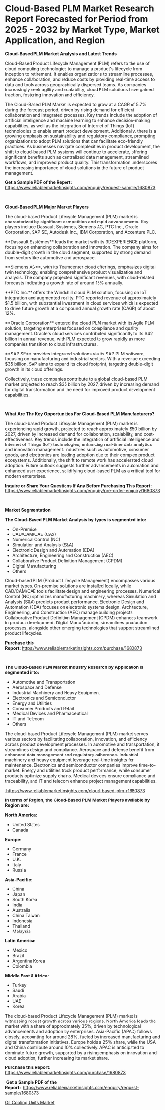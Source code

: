 <p><h1>Cloud-Based PLM Market Research Report Forecasted for Period from 2025 -  2032 by Market Type, Market Application, and Region</h1></p><p><strong>Cloud-Based PLM Market Analysis and Latest Trends</strong></p>
<p><p>Cloud-Based Product Lifecycle Management (PLM) refers to the use of cloud computing technologies to manage a product's lifecycle from inception to retirement. It enables organizations to streamline processes, enhance collaboration, and reduce costs by providing real-time access to data and tools across geographically dispersed teams. As companies increasingly seek agility and scalability, cloud PLM solutions have gained traction, fostering innovation and efficiency.</p><p>The Cloud-Based PLM Market is expected to grow at a CAGR of 5.7% during the forecast period, driven by rising demand for efficient collaboration and integrated processes. Key trends include the adoption of artificial intelligence and machine learning to enhance decision-making capabilities, as well as the integration of Internet of Things (IoT) technologies to enable smart product development. Additionally, there is a growing emphasis on sustainability and regulatory compliance, prompting organizations to adopt PLM solutions that can facilitate eco-friendly practices. As businesses navigate complexities in product development, the shift to cloud-based PLM systems will continue to accelerate, offering significant benefits such as centralized data management, streamlined workflows, and improved product quality. This transformation underscores the increasing importance of cloud solutions in the future of product management.</p></p>
<p><strong>Get a Sample PDF of the Report:&nbsp;</strong> <a href="https://www.reliablemarketinsights.com/enquiry/request-sample/1680873?utm_campaign=3191&utm_medium=2&utm_source=Github&utm_content=ia&utm_term=24032025&utm_id=cloud-based-plm">https://www.reliablemarketinsights.com/enquiry/request-sample/1680873</a></p>
<p>&nbsp;</p>
<p><strong>Cloud-Based PLM Major Market Players</strong></p>
<p><p>The cloud-based Product Lifecycle Management (PLM) market is characterized by significant competition and rapid advancements. Key players include Dassault Systèmes, Siemens AG, PTC Inc., Oracle Corporation, SAP SE, Autodesk Inc., IBM Corporation, and Accenture PLC.</p><p>**Dassault Systèmes** leads the market with its 3DEXPERIENCE platform, focusing on enhancing collaboration and innovation. The company aims for double-digit growth in the cloud segment, supported by strong demand from sectors like automotive and aerospace.</p><p>**Siemens AG**, with its Teamcenter cloud offerings, emphasizes digital twin technology, enabling comprehensive product visualization and analysis. The company projected significant revenues, with cloud-related forecasts indicating a growth rate of around 15% annually.</p><p>**PTC Inc.** offers the Windchill cloud PLM solution, focusing on IoT integration and augmented reality. PTC reported revenue of approximately $1.5 billion, with substantial investment in cloud services which is expected to drive future growth at a compound annual growth rate (CAGR) of about 12%.</p><p>**Oracle Corporation** entered the cloud PLM market with its Agile PLM solution, targeting enterprises focused on compliance and quality management. Oracle's cloud services contributed significantly to its $42 billion in annual revenue, with PLM expected to grow rapidly as more companies transition to cloud infrastructures.</p><p>**SAP SE** provides integrated solutions via its SAP PLM software, focusing on manufacturing and industrial sectors. With a revenue exceeding $35 billion, SAP aims to expand its cloud footprint, targeting double-digit growth in its cloud offerings.</p><p>Collectively, these companies contribute to a global cloud-based PLM market projected to reach $35 billion by 2027, driven by increasing demand for digital transformation and the need for improved product development capabilities.</p></p>
<p>&nbsp;</p>
<p><strong>What Are The Key Opportunities For Cloud-Based PLM Manufacturers?</strong></p>
<p><p>The cloud-based Product Lifecycle Management (PLM) market is experiencing rapid growth, projected to reach approximately $50 billion by 2027, driven by increased demand for collaboration, scalability, and cost-effectiveness. Key trends include the integration of artificial intelligence and Internet of Things (IoT) technologies, enhancing real-time data analytics and innovation management. Industries such as automotive, consumer goods, and electronics are leading adoption due to their complex product ecosystems. Additionally, the shift to remote work has accelerated cloud adoption. Future outlook suggests further advancements in automation and enhanced user experience, solidifying cloud-based PLM as a critical tool for modern enterprises.</p></p>
<p><strong>Inquire or Share Your Questions If Any Before Purchasing This Report:</strong> <a href="https://www.reliablemarketinsights.com/enquiry/pre-order-enquiry/1680873?utm_campaign=3191&utm_medium=2&utm_source=Github&utm_content=ia&utm_term=24032025&utm_id=cloud-based-plm">https://www.reliablemarketinsights.com/enquiry/pre-order-enquiry/1680873</a></p>
<p>&nbsp;</p>
<p><strong>Market Segmentation</strong></p>
<p><strong>The Cloud-Based PLM Market Analysis by types is segmented into:</strong></p>
<p><ul><li>On-Premise</li><li>CAD/CAM/CAE (CAx)</li><li>Numerical Control (NC)</li><li>Simulation and Analysis (S&A)</li><li>Electronic Design and Automation (EDA)</li><li>Architecture, Engineering and Construction (AEC)</li><li>Collaborative Product Definition Management (CPDM)</li><li>Digital Manufacturing</li><li>Others</li></ul></p>
<p><p>Cloud-based PLM (Product Lifecycle Management) encompasses various market types. On-premise solutions are installed locally, while CAD/CAM/CAE tools facilitate design and engineering processes. Numerical Control (NC) optimizes manufacturing machinery, whereas Simulation and Analysis (S&A) predicts product performance. Electronic Design and Automation (EDA) focuses on electronic systems design. Architecture, Engineering, and Construction (AEC) manage building projects. Collaborative Product Definition Management (CPDM) enhances teamwork in product development. Digital Manufacturing streamlines production processes, alongside other emerging technologies that support streamlined product lifecycles.</p></p>
<p><strong>Purchase this Report:&nbsp;</strong><a href="https://www.reliablemarketinsights.com/purchase/1680873?utm_campaign=3191&utm_medium=2&utm_source=Github&utm_content=ia&utm_term=24032025&utm_id=cloud-based-plm">https://www.reliablemarketinsights.com/purchase/1680873</a></p>
<p>&nbsp;</p>
<p><strong>The Cloud-Based PLM Market Industry Research by Application is segmented into:</strong></p>
<p><ul><li>Automotive and Transportation</li><li>Aerospace and Defense</li><li>Industrial Machinery and Heavy Equipment</li><li>Electronics and Semiconductor</li><li>Energy and Utilities</li><li>Consumer Products and Retail</li><li>Medical Devices and Pharmaceutical</li><li>IT and Telecom</li><li>Others</li></ul></p>
<p><p>The cloud-based Product Lifecycle Management (PLM) market serves various sectors by facilitating collaboration, innovation, and efficiency across product development processes. In automotive and transportation, it streamlines design and compliance. Aerospace and defense benefit from enhanced data management and regulatory adherence. Industrial machinery and heavy equipment leverage real-time insights for maintenance. Electronics and semiconductor companies improve time-to-market. Energy and utilities track product performance, while consumer products optimize supply chains. Medical devices ensure compliance and traceability, and IT and telecom enhance project management capabilities.</p></p>
<p><a href="https://www.reliablemarketinsights.com/cloud-based-plm-r1680873?utm_campaign=3191&utm_medium=2&utm_source=Github&utm_content=ia&utm_term=24032025&utm_id=cloud-based-plm">&nbsp;https://www.reliablemarketinsights.com/cloud-based-plm-r1680873</a></p>
<p><strong>In terms of Region, the Cloud-Based PLM Market Players available by Region are:</strong></p>
<p>
    <p> <strong> North America: </strong>
        <ul>
            <li>United States</li>
            <li>Canada</li>
        </ul>
        </p> 
    <p> <strong> Europe: </strong>
        <ul>
            <li>Germany</li>
            <li>France</li>
            <li>U.K.</li>
            <li>Italy</li>
            <li>Russia</li>
        </ul>
        </p> 
    <p> <strong> Asia-Pacific: </strong>
        <ul>
            <li>China</li>
            <li>Japan</li>
            <li>South Korea</li>
            <li>India</li>
            <li>Australia</li>
            <li>China Taiwan</li>
            <li>Indonesia</li>
            <li>Thailand</li>
            <li>Malaysia</li>
        </ul>
        </p> 
    <p> <strong> Latin America: </strong>
        <ul>
            <li>Mexico</li>
            <li>Brazil</li>
            <li>Argentina Korea</li>
            <li>Colombia</li>
        </ul>
        </p> 
    <p> <strong> Middle East & Africa: </strong>
        <ul>
            <li>Turkey</li>
            <li>Saudi</li>
            <li>Arabia</li>
            <li>UAE</li>
            <li>Korea</li>
        </ul>
    </p>
    </p>
<p><p>The cloud-based Product Lifecycle Management (PLM) market is witnessing robust growth across various regions. North America leads the market with a share of approximately 35%, driven by technological advancements and adoption by enterprises. Asia-Pacific (APAC) follows closely, accounting for around 28%, fueled by increased manufacturing and digital transformation initiatives. Europe holds a 25% share, while the USA and China contribute around 10% collectively. APAC is anticipated to dominate future growth, supported by a rising emphasis on innovation and cloud adoption, further increasing its market share.</p></p>
<p><strong>Purchase this Report: </strong><a href="https://www.reliablemarketinsights.com/purchase/1680873?utm_campaign=3191&utm_medium=2&utm_source=Github&utm_content=ia&utm_term=24032025&utm_id=cloud-based-plm">https://www.reliablemarketinsights.com/purchase/1680873</a></p>
<p>&nbsp;<strong>Get a Sample PDF of the Report:&nbsp;&nbsp;</strong><a href="https://www.reliablemarketinsights.com/enquiry/request-sample/1680873?utm_campaign=3191&utm_medium=2&utm_source=Github&utm_content=ia&utm_term=24032025&utm_id=cloud-based-plm">https://www.reliablemarketinsights.com/enquiry/request-sample/1680873</a></p>
<p><strong></strong></p>
<p><p><a href="https://github.com/shopovdjondo/Market-Research-Report-List-1/blob/main/oil-cooling-units-market.md?utm_campaign=3191&utm_medium=2&utm_source=Github&utm_content=ia&utm_term=24032025&utm_id=cloud-based-plm">Oil Cooling Units Market</a></p></p>